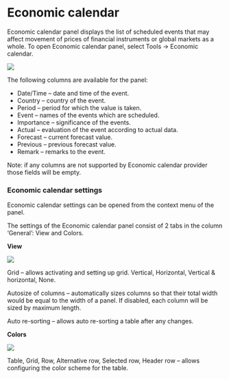 # Economic calendar

Economic calendar panel displays the list of scheduled events that may affect movement of prices of financial instruments or global markets as a whole. To open Economic calendar panel, select Tools -&gt; Economic calendar.

![](../../../.gitbook/assets/kalendarik.png)

The following columns are available for the panel:

* Date/Time – date and time of the event.
* Country – country of the event.
* Period – period for which the value is taken.
* Event – names of the events which are scheduled.
* Importance – significance of the events.
* Actual – evaluation of the event according to actual data.
* Forecast – current forecast value.
* Previous – previous forecast value.
* Remark – remarks to the event.

Note: if any columns are not supported by Economic calendar provider those fields will be empty.

### **Economic calendar settings**

Economic calendar settings can be opened from the context menu of the panel.

The settings of the Economic calendar panel consist of 2 tabs in the column ‘General’: View and Colors.

**View**

![](../../../.gitbook/assets/set-calendar.png)

Grid  – allows activating and setting up grid. Vertical, Horizontal, Vertical & horizontal, None.

Autosize of columns – automatically sizes columns so that their total width would be equal to the width of a panel. If disabled, each column will be sized by maximum length.

Auto re-sorting – allows auto re-sorting a table after any changes.

**Colors**

![](../../../.gitbook/assets/color-set-calendar.png)

Table, Grid, Row, Alternative row, Selected row, Header row – allows configuring the color scheme for the table.

